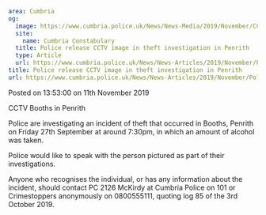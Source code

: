 ```yaml
area: Cumbria
og:
  image: https://www.cumbria.police.uk/News/News-Media/2019/November/CCTV-Boothspng.png
  site:
    name: Cumbria Constabulary
  title: Police release CCTV image in theft investigation in Penrith
  type: Article
  url: https://www.cumbria.police.uk/News/News-Articles/2019/November/Police-release-CCTV-image-in-theft-investigation-in-Penrith.aspx
title: Police release CCTV image in theft investigation in Penrith
url: https://www.cumbria.police.uk/News/News-Articles/2019/November/Police-release-CCTV-image-in-theft-investigation-in-Penrith.aspx
```

Posted on 13:53:00 on 11th November 2019

CCTV Booths in Penrith

Police are investigating an incident of theft that occurred in Booths, Penrith on Friday 27th September at around 7:30pm, in which an amount of alcohol was taken.

Police would like to speak with the person pictured as part of their investigations.

Anyone who recognises the individual, or has any information about the incident, should contact PC 2126 McKirdy at Cumbria Police on 101 or Crimestoppers anonymously on 0800555111, quoting log 85 of the 3rd October 2019.
